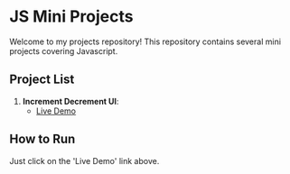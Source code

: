 # JS Mini Projects

Welcome to my projects repository! This repository contains several mini projects covering Javascript.

## Project List

1. **Increment Decrement UI**:
    - [Live Demo]([inc-dec-delta.vercel.app](https://inc-dec-delta.vercel.app/))


## How to Run

Just click on the 'Live Demo' link above.


